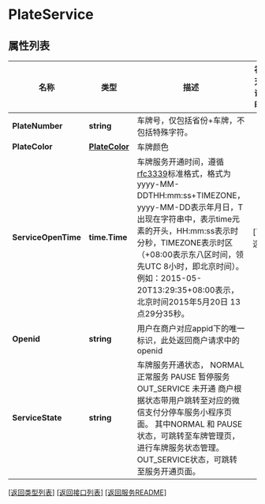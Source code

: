 # PlateService

## 属性列表

名称 | 类型 | 描述 | 补充说明
------------ | ------------- | ------------- | -------------
**PlateNumber** | **string** | 车牌号，仅包括省份+车牌，不包括特殊字符。 | 
**PlateColor** | [**PlateColor**](PlateColor.md) | 车牌颜色 | 
**ServiceOpenTime** | **time.Time** | 车牌服务开通时间，遵循[rfc3339](https://datatracker.ietf.org/doc/html/rfc3339)标准格式，格式为yyyy-MM-DDTHH:mm:ss+TIMEZONE，yyyy-MM-DD表示年月日，T出现在字符串中，表示time元素的开头，HH:mm:ss表示时分秒，TIMEZONE表示时区（+08:00表示东八区时间，领先UTC 8小时，即北京时间）。例如：2015-05-20T13:29:35+08:00表示，北京时间2015年5月20日 13点29分35秒。 | [可选] 
**Openid** | **string** | 用户在商户对应appid下的唯一标识，此处返回商户请求中的openid | 
**ServiceState** | **string** | 车牌服务开通状态， NORMAL 正常服务 PAUSE 暂停服务 OUT_SERVICE 未开通 商户根据状态带用户跳转至对应的微信支付分停车服务小程序页面。 其中NORMAL 和 PAUSE状态，可跳转至车牌管理页，进行车牌服务状态管理。OUT_SERVICE状态，可跳转至服务开通页面。 | 

[\[返回类型列表\]](README.md#类型列表)
[\[返回接口列表\]](README.md#接口列表)
[\[返回服务README\]](README.md)



